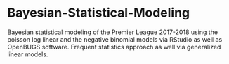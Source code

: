 # Bayesian-Statistical-Modeling
Bayesian statistical modeling of the Premier League 2017-2018 using the poisson log linear and the negative binomial models via RStudio as well as OpenBUGS software.
Frequent statistics approach as well via generalized linear models.
